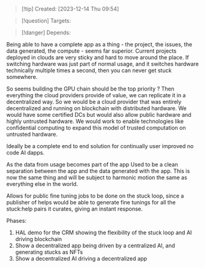 
>[!tip] Created: [2023-12-14 Thu 09:54]

>[!question] Targets: 

>[!danger] Depends: 

Being able to have a complete app as a thing - the project, the issues, the data generated, the compute - seems far superior.  Current projects deployed in clouds are very sticky and hard to move around the place.  If switching hardware was just part of normal usage, and it switches hardware technically multiple times a second, then you can never get stuck somewhere.

So seems building the GPU chain should be the top priority ?
Then everything the cloud providers provide of value, we can replicate it in a decentralized way.
So we would be a cloud provider that was entirely decentralized and running on blockchain with distributed hardware.  We would have some certified DCs but would also allow public hardware and highly untrusted hardware.  We would work to enable technologies like confidential computing to expand this model of trusted computation on untrusted hardware.

Ideally be a complete end to end solution for continually user improved no code AI dapps.

As the data from usage becomes part of the app
Used to be a clean separation between the app and the data generated with the app.  This is now the same thing and will be subject to harmonic motion the same as everything else in the world.

Allows for public fine tuning jobs to be done on the stuck loop, since a publisher of helps would be able to generate fine tunings for all the stuck:help pairs it curates, giving an instant response.

Phases:
1. HAL demo for the CRM showing the flexibility of the stuck loop and AI driving blockchain
2. Show a decentralized app being driven by a centralized AI, and generating stucks as NFTs
3. Show a decentralized AI driving a decentralized app